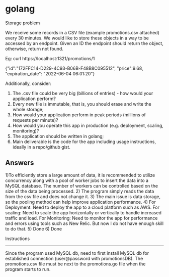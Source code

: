 # golang

Storage problem

We receive some records in a CSV file (example promotions.csv attached) every 30
minutes. We would like to store these objects in a way to be accessed by an endpoint.
Given an ID the endpoint should return the object, otherwise, return not found.

Eg:
curl https://localhost:1321/promotions/1

{"id":"172FFC14-D229-4C93-B06B-F48B8C095512", "price":9.68,
"expiration_date": "2022-06-04 06:01:20"}


Additionally, consider:
1) The .csv file could be very big (billions of entries) - how would your application
perform? 
2) Every new file is immutable, that is, you should erase and write the whole storage;
3) How would your application perform in peak periods (millions of requests per
minute)?
4) How would you operate this app in production (e.g. deployment, scaling, monitoring)?
5) The application should be written in golang;
6) Main deliverable is the code for the app including usage instructions, ideally in a
repo/github gist.


Answers
-----------------------------------------------------------------------------
1)To efficiently store a large amount of data, it is recommended to utilize concurrency along with a pool of worker jobs to insert the data into a MySQL database. The number of workers can be controlled based on the size of the data being processed.
2) The program simply reads the data from the csv file and does not change it.
3) The main issue is data storage, so the pooling method can help improve application performance.
4) For Deployment: Need to deploy the app to a cloud platform such as AWS.
For scaling: Need to scale the app horizontally or vertically to handle increased traffic and load. 
For Monitoring: Need to  monitor the app for performance and errors using tools such as New Relic.
But now I do not have enough skill to do that.
5) Done
6) Done


Instructions
____________________________________________________
Since the program used MySQL db, need to first install MySQL db for established connection (user@password with promotionsDB). 
The promotions.csv file must be next to the promotions.go file when the program starts to run.
